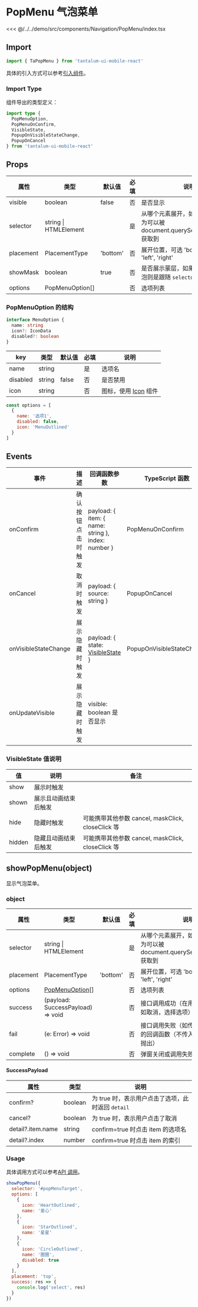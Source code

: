 # PopMenu 气泡菜单

<CodeDemo name="PopMenu">

<<< @/../../demo/src/components/Navigation/PopMenu/index.tsx

</CodeDemo>

## Import

```js
import { TaPopMenu } from 'tantalum-ui-mobile-react'
```

具体的引入方式可以参考[引入组件](../guide/import.md)。

### Import Type

组件导出的类型定义：

```ts
import type {
  PopMenuOption,
  PopMenuOnConfirm,
  VisibleState,
  PopupOnVisibleStateChange,
  PopupOnCancel
} from 'tantalum-ui-mobile-react'
```

## Props

| 属性      | 类型                  | 默认值   | 必填 | 说明                                                                              |
| --------- | --------------------- | -------- | ---- | --------------------------------------------------------------------------------- |
| visible   | boolean               | false    | 否   | 是否显示                                                                          |
| selector  | string \| HTMLElement |          | 是   | 从哪个元素展开，如果是 string，则为可以被 document.querySelector(selector) 获取到 |
| placement | PlacementType         | 'bottom' | 否   | 展开位置，可选 'bottom', 'top', 'left', 'right'                                   |
| showMask  | boolean               | true     | 否   | 是否展示蒙层，如果设置不展示，气泡则是跟随 `selector` 对应的元素                  |
| options   | PopMenuOption[]       |          | 否   | 选项列表                                                                          |

### PopMenuOption 的结构

```ts
interface MenuOption {
  name: string
  icon?: IconData
  disabled?: boolean
}
```

| key      | 类型   | 默认值 | 必填 | 说明                              |
| -------- | ------ | ------ | ---- | --------------------------------- |
| name     | string |        | 是   | 选项名                            |
| disabled | string | false  | 否   | 是否禁用                          |
| icon     | string |        | 否   | 图标，使用 [Icon](./Icon.md) 组件 |

```js
const options = [
  {
    name: '选项1',
    disabled: false,
    icon: 'MenuOutlined'
  }
]
```

## Events

| 事件                 | 描述               | 回调函数参数                                                         | TypeScript 函数           |
| -------------------- | ------------------ | -------------------------------------------------------------------- | ------------------------- |
| onConfirm            | 确认按钮点击时触发 | payload: { item: { name: string }, index: number }                   | PopMenuOnConfirm          |
| onCancel             | 取消时触发         | payload: { source: string }                                          | PopupOnCancel             |
| onVisibleStateChange | 展示隐藏时触发     | payload: { state: [VisibleState](./PopMenu.md#visiblestate-值说明) } | PopupOnVisibleStateChange |
| onUpdateVisible      | 展示隐藏时触发     | visible: boolean 是否显示                                            |                           |

### VisibleState 值说明

| 值     | 说明                 | 备注                                              |
| ------ | -------------------- | ------------------------------------------------- |
| show   | 展示时触发           |                                                   |
| shown  | 展示且动画结束后触发 |                                                   |
| hide   | 隐藏时触发           | 可能携带其他参数 cancel, maskClick, closeClick 等 |
| hidden | 隐藏且动画结束后触发 | 可能携带其他参数 cancel, maskClick, closeClick 等 |

## showPopMenu(object)

显示气泡菜单。

### object

| 属性      | 类型                                                  | 默认值   | 必填 | 说明                                                                              |
| --------- | ----------------------------------------------------- | -------- | ---- | --------------------------------------------------------------------------------- |
| selector  | string \| HTMLElement                                 |          | 是   | 从哪个元素展开，如果是 string，则为可以被 document.querySelector(selector) 获取到 |
| placement | PlacementType                                         | 'bottom' | 否   | 展开位置，可选 'bottom', 'top', 'left', 'right'                                   |
| options   | [PopMenuOption](./PopMenu.md#popmenuoption-的结构)[\] |          | 否   | 选项列表                                                                          |
| success   | (payload: SuccessPayload) => void                     |          | 否   | 接口调用成功（在用户做出选择后，如取消，选择选项）的回调函数                      |
| fail      | (e: Error) => void                                    |          | 否   | 接口调用失败（如传入错误的参数）的回调函数（不传入 fail 遇错误直接抛出）          |
| complete  | () => void                                            |          | 否   | 弹窗关闭或调用失败的回调函数                                                      |

#### SuccessPayload

| 属性              | 类型    | 说明                                              |
| ----------------- | ------- | ------------------------------------------------- |
| confirm?          | boolean | 为 true 时，表示用户点击了选项，此时返回 `detail` |
| cancel?           | boolean | 为 true 时，表示用户点击了取消                    |
| detail?.item.name | string  | confirm=true 时点击 item 的选项名                 |
| detail?.index     | number  | confirm=true 时点击 item 的索引                   |

### Usage

具体调用方式可以参考[API 调用](../guide/import.md#api-调用)。

```js
showPopMenu({
  selector: '#popMenuTarget',
  options: [
    {
      icon: 'HeartOutlined',
      name: '爱心'
    },
    {
      icon: 'StarOutlined',
      name: '星星'
    },
    {
      icon: 'CircleOutlined',
      name: '圈圈',
      disabled: true
    }
  ],
  placement: 'top',
  success: res => {
    console.log('select', res)
  }
})
```

